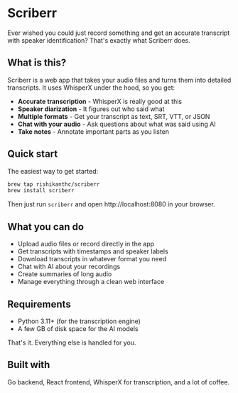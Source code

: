 # Scriberr

Ever wished you could just record something and get an accurate transcript with speaker identification? That's exactly what Scriberr does.

## What is this?

Scriberr is a web app that takes your audio files and turns them into detailed transcripts. It uses WhisperX under the hood, so you get:

- **Accurate transcription** - WhisperX is really good at this
- **Speaker diarization** - It figures out who said what
- **Multiple formats** - Get your transcript as text, SRT, VTT, or JSON
- **Chat with your audio** - Ask questions about what was said using AI
- **Take notes** - Annotate important parts as you listen

## Quick start

The easiest way to get started:

```bash
brew tap rishikanthc/scriberr
brew install scriberr
```

Then just run `scriberr` and open http://localhost:8080 in your browser.

## What you can do

- Upload audio files or record directly in the app
- Get transcripts with timestamps and speaker labels
- Download transcripts in whatever format you need
- Chat with AI about your recordings
- Create summaries of long audio
- Manage everything through a clean web interface

## Requirements

- Python 3.11+ (for the transcription engine)
- A few GB of disk space for the AI models

That's it. Everything else is handled for you.

## Built with

Go backend, React frontend, WhisperX for transcription, and a lot of coffee.